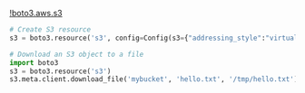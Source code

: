 [!boto3.aws.s3](https://boto3.amazonaws.com/v1/documentation/api/latest/reference/services/s3.html#service-resource)

```python
# Create S3 resource
s3 = boto3.resource('s3', config=Config(s3={"addressing_style":"virtual"}))

# Download an S3 object to a file
import boto3
s3 = boto3.resource('s3')
s3.meta.client.download_file('mybucket', 'hello.txt', '/tmp/hello.txt')
```
